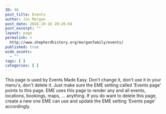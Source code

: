 ```yaml
---
ID: 46
post_title: Events
author: Jon Morgan
post_date: 2016-10-16 20:26:04
post_excerpt: ""
layout: page
permalink: >
  http://www.shepherdhistory.org/morganfamily/events/
published: true
wide_assets:
  - ""
tags: [ ]
categories: [ ]
---
```

This page is used by Events Made Easy. Don't change it, don't use it in your menu's, don't delete it. Just make sure the EME setting called 'Events page' points to this page. EME uses this page to render any and all events, locations, bookings, maps, ... anything. If you do want to delete this page, create a new one EME can use and update the EME setting 'Events page' accordingly.